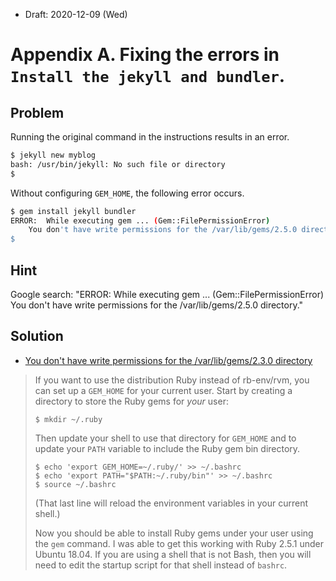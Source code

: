 * Draft: 2020-12-09 (Wed)

# Appendix A. Fixing the errors in `Install the jekyll and bundler`.

## Problem

Running the original command in the instructions results in an error. 

```bash
$ jekyll new myblog
bash: /usr/bin/jekyll: No such file or directory
$
```

Without configuring `GEM_HOME`, the following error occurs. 

```bash
$ gem install jekyll bundler
ERROR:  While executing gem ... (Gem::FilePermissionError)
    You don't have write permissions for the /var/lib/gems/2.5.0 directory.
$
```

## Hint

Google search: "ERROR: While executing gem ... (Gem::FilePermissionError) You don't have write permissions for the /var/lib/gems/2.5.0 directory."

## Solution

*  [You don't have write permissions for the /var/lib/gems/2.3.0 directory](https://stackoverflow.com/questions/37720892/you-dont-have-write-permissions-for-the-var-lib-gems-2-3-0-directory)

> If you want to use the distribution Ruby instead of rb-env/rvm, you can set up a `GEM_HOME` for your current user. Start by creating a directory to store the Ruby gems for *your* user:
>
> ```
> $ mkdir ~/.ruby
> ```
>
> Then update your shell to use that directory for `GEM_HOME` and to update your `PATH` variable to include the Ruby gem bin directory.
>
> ```
> $ echo 'export GEM_HOME=~/.ruby/' >> ~/.bashrc
> $ echo 'export PATH="$PATH:~/.ruby/bin"' >> ~/.bashrc
> $ source ~/.bashrc
> ```
>
> (That last line will reload the environment variables in your current shell.)
>
> Now you should be able to install Ruby gems under your user using the `gem` command. I was able to get this working with Ruby 2.5.1 under Ubuntu 18.04. If you are using a shell that is not Bash, then you will need to edit the startup script for that shell instead of `bashrc`.

